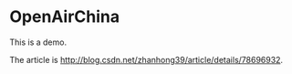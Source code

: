 # OpenAirChina
This is a demo.

The article is http://blog.csdn.net/zhanhong39/article/details/78696932.
